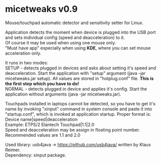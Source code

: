 # micetweaks v0.9
Mouse/touchpad automatic detector and sensitivity setter for Linux.

Application detects the moment when device is plugged into the USB port and sets individual config (speed and deacceleration) to it.  
Of course it may be used when using one mouse only.  
"Must have app" especially when using <B>KDE</B>, where you can set mouse acceleration only.  

It runs in two modes:  
SETUP - detects plugged in devices and asks about setting it's speed and deacceleration. Start the application with "setup" argument (java -jar micetweaks.jar setup). All values are stored in "hotplug.conf" file. <B>This is the first step which you have to do! </B>   
NORMAL - detects plugged in device and applies it's config. Start the application without arguments (java -jar micetweaks.jar).

Touchpads installed in laptops cannot be detected, so you have to get it's name by invoking "xinput" command in system console and paste it into "startup.conf", which is invoked at application startup. Proper format is:  
Device name|speed|deacceleration  
Example: ETPS/2 Elantech Touchpad|1.1|2.0  
Speed and deacceleration may be assign in floating point number. Recommended values are 1.1 and 2.0

Used library: usb4java -> https://github.com/usb4java/ written by Klaus Reimer.  
Dependency: xinput package.
